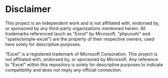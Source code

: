 Disclaimer
==========
This project is an independent work and is not affiliated with, 
endorsed by, or sponsored by any third-party organizations mentioned herein. 
All trademarks referenced (such as "Excel" by Microsoft, "phpunuhi" and "spatie/simple-excel") are 
the property of their respective owners, used here solely for 
descriptive purposes.

"Excel" is a registered trademark of Microsoft Corporation. This project is not affiliated with, 
endorsed by, or sponsored by Microsoft. Any reference to "Excel" within this repository is solely for descriptive 
purposes to indicate compatibility and does not imply any official connection.
